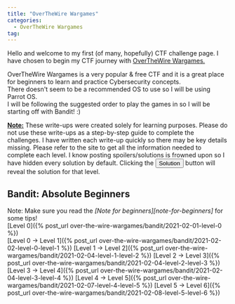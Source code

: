```yaml
---
title: "OverTheWire Wargames"
categories:
  - OverTheWire Wargames
tag:
---
```


Hello and welcome to my first (of many, hopefully) CTF challenge page. I have chosen to begin my CTF journey with [OverTheWire Wargames.][over-the-wire]


OverTheWire Wargames is a very popular & free CTF and it is a great place for beginners to learn and practice Cybersecurity concepts.<br>
There doesn't seem to be a recommended OS to use so I will be using Parrot OS.<br>
I will be following the suggested order to play the games in so I will be starting off with Bandit! :)

<b><u>Note:</u></b> These write-ups were created solely for learning purposes. Please do not use these write-ups as a step-by-step guide to complete the challenges. I have written each write-up quickly so there
may be key details missing. Please refer to the site to get all the information needed to complete each level.
I know posting spoilers/solutions is frowned upon so I have hidden every solution by default. Clicking the <button>Solution</button> button will reveal the solution for that level.

<h2>Bandit: Absolute Beginners</h2>
Note: Make sure you read the <i>[Note for beginners][note-for-beginners]</i> for some tips!<br>
[Level 0]({% post_url over-the-wire-wargames/bandit/2021-02-01-level-0 %})<br>
[Level 0 -> Level 1]({% post_url over-the-wire-wargames/bandit/2021-02-02-level-0-level-1 %})
[Level 1 -> Level 2]({% post_url over-the-wire-wargames/bandit/2021-02-04-level-1-level-2 %})
[Level 2 -> Level 3]({% post_url over-the-wire-wargames/bandit/2021-02-04-level-2-level-3 %})<br>
[Level 3 -> Level 4]({% post_url over-the-wire-wargames/bandit/2021-02-04-level-3-level-4 %})
[Level 4 -> Level 5]({% post_url over-the-wire-wargames/bandit/2021-02-07-level-4-level-5 %})
[Level 5 -> Level 6]({% post_url over-the-wire-wargames/bandit/2021-02-08-level-5-level-6 %})<br>



[over-the-wire]: https://overthewire.org/wargames/
[note-for-beginners]: https://overthewire.org/wargames/bandit/

